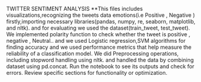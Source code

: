 TWITTER SENTIMENT ANALYSIS
**This files includes  visualizations,recognizing the tweets data emotions(i.e Positive , Negative )
firstly,importing necessary libraries(pandas, numpy, re, seaborn, matplotlib, and nltk). and for evaluating we used the dataset(train_tweet, test_tweet).
We implemented polarity function to check whether the tweet is positive , negative , Neutral.. and we used Logistic regression,SVM algorithms for finding accuracy and we used performance metrics that help measure the reliability of a classification model.
We did Preprocessing operations, including stopword handling using nltk. and handled the data by combining dataset using pd.concat.
Run the notebook to see its outputs and check for errors.
Review specific sections for functionality or optimization.

